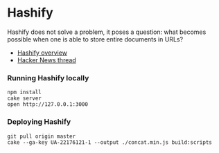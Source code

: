 # Hashify

Hashify does not solve a problem, it poses a question: what becomes possible
when one is able to store entire documents in URLs?

  - [Hashify overview](http://bit.ly/dXYxGU)
  - [Hacker News thread](http://news.ycombinator.com/item?id=2464213)

### Running Hashify locally

    npm install
    cake server
    open http://127.0.0.1:3000

### Deploying Hashify

    git pull origin master
    cake --ga-key UA-22176121-1 --output ./concat.min.js build:scripts
